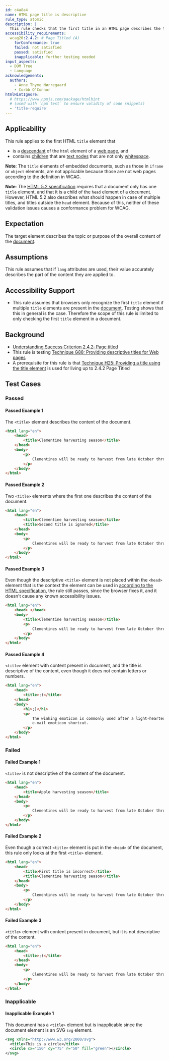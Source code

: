 ```yaml
---
id: c4a8a4
name: HTML page title is descriptive
rule_type: atomic
description: |
  This rule checks that the first title in an HTML page describes the topic or purpose of that page.
accessibility_requirements:
  wcag20:2.4.2: # Page Titled (A)
    forConformance: true
    failed: not satisfied
    passed: satisfied
    inapplicable: further testing needed
input_aspects:
  - DOM Tree
  - Language
acknowledgements:
  authors:
    - Anne Thyme Nørregaard
    - Corbb O'Connor
htmlHintIgnore:
  # https://www.npmjs.com/package/htmlhint
  # (used with `npm test` to ensure validity of code snippets)
  - 'title-require'
---
```


## Applicability

This rule applies to the first HTML `title` element that

- is a [descendant](https://dom.spec.whatwg.org/#concept-tree-descendant) of the `html` element of a [web page](https://www.w3.org/TR/WCAG21/#dfn-web-page-s), and
- contains [children](https://dom.spec.whatwg.org/#concept-tree-child) that are [text nodes](https://dom.spec.whatwg.org/#text) that are not only [whitespace](#whitespace).

**Note**: The `title` elements of embedded documents, such as those in `iframe` or `object` elements, are not applicable because those are not web pages according to the definition in WCAG.

**Note**: The [HTML 5.2 specification](https://www.w3.org/TR/html52/document-metadata.html#the-title-element) requires that a document only has one `title` element, and that it is a child of the `head` element of a document. However, HTML 5.2 also describes what should happen in case of multiple titles, and titles outside the `head` element. Because of this, neither of these validation issues causes a conformance problem for WCAG.

## Expectation

The target element describes the topic or purpose of the overall content of the [document](https://dom.spec.whatwg.org/#concept-document).

## Assumptions

This rule assumes that if `lang` attributes are used, their value accurately describes the part of the content they are applied to.

## Accessibility Support

- This rule assumes that browsers only recognize the first `title` element if multiple `title` elements are present in the [document](https://dom.spec.whatwg.org/#concept-document). Testing shows that this in general is the case. Therefore the scope of this rule is limited to only checking the first `title` element in a document.

## Background

- [Understanding Success Criterion 2.4.2: Page titled](https://www.w3.org/WAI/WCAG21/Understanding/page-titled.html)
- This rule is testing [Technique G88: Providing descriptive titles for Web pages](https://www.w3.org/WAI/WCAG21/Techniques/general/G88)
- A prerequisite for this rule is that [Technique H25: Providing a title using the title element](https://www.w3.org/WAI/WCAG21/Techniques/html/H25) is used for living up to 2.4.2 Page Titled

## Test Cases

### Passed

#### Passed Example 1

The `<title>` element describes the content of the document.

```html
<html lang="en">
	<head>
		<title>Clementine harvesting season</title>
	</head>
	<body>
		<p>
			Clementines will be ready to harvest from late October through February.
		</p>
	</body>
</html>
```

#### Passed Example 2

Two `<title>` elements where the first one describes the content of the document.

```html
<html lang="en">
	<head>
		<title>Clementine harvesting season</title>
		<title>Second title is ignored</title>
	</head>
	<body>
		<p>
			Clementines will be ready to harvest from late October through February.
		</p>
	</body>
</html>
```

#### Passed Example 3

Even though the descriptive `<title>` element is not placed within the `<head>` element that is the context the element can be used in [according to the HTML specification](https://html.spec.whatwg.org/#the-title-element), the rule still passes, since the browser fixes it, and it doesn't cause any known accessibility issues.

```html
<html lang="en">
	<head> </head>
	<body>
		<title>Clementine harvesting season</title>
		<p>
			Clementines will be ready to harvest from late October through February.
		</p>
	</body>
</html>
```

#### Passed Example 4

`<title>` element with content present in document, and the title is descriptive of the content, even though it does not contain letters or numbers.

```html
<html lang="en">
	<head>
		<title>;)</title>
	</head>
	<body>
		<h1>;)</h1>
		<p>
			The winking emoticon is commonly used after a light-hearted or sarcastic remark. It is also a popular IM and
			e-mail emoticon shortcut.
		</p>
	</body>
</html>
```

### Failed

#### Failed Example 1

`<title>` is not descriptive of the content of the document.

```html
<html lang="en">
	<head>
		<title>Apple harvesting season</title>
	</head>
	<body>
		<p>
			Clementines will be ready to harvest from late October through February.
		</p>
	</body>
</html>
```

#### Failed Example 2

Even though a correct `<title>` element is put in the `<head>` of the document, this rule only looks at the first `<title>` element.

```html
<html lang="en">
	<head>
		<title>First title is incorrect</title>
		<title>Clementine harvesting season</title>
	</head>
	<body>
		<p>
			Clementines will be ready to harvest from late October through February.
		</p>
	</body>
</html>
```

#### Failed Example 3

`<title>` element with content present in document, but it is not descriptive of the content.

```html
<html lang="en">
	<head>
		<title>;)</title>
	</head>
	<body>
		<p>
			Clementines will be ready to harvest from late October through February.
		</p>
	</body>
</html>
```

### Inapplicable

#### Inapplicable Example 1

This document has a `<title>` element but is inapplicable since the document element is an SVG `svg` element.

```svg
<svg xmlns="http://www.w3.org/2000/svg">
  <title>This is a circle</title>
  <circle cx="150" cy="75" r="50" fill="green"></circle>
</svg>
```

